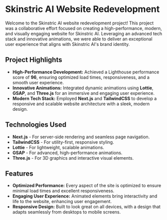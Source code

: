 # Skinstric AI Website Redevelopment

Welcome to the Skinstric AI website redevelopment project! This project was a collaborative effort focused on creating a high-performance, modern, and visually engaging website for Skinstric AI. Leveraging an advanced tech stack and innovative animations, we were able to deliver an exceptional user experience that aligns with Skinstric AI's brand identity.

## Project Highlights

- **High-Performance Development:** Achieved a Lighthouse performance score of **96**, ensuring optimized load times, responsiveness, and a smooth user experience.
- **Innovative Animations:** Integrated dynamic animations using **Lottie**, **GSAP**, and **Three.js** for an immersive and engaging user experience.
- **Modern Tech Stack:** Employed **Next.js** and **TailwindCSS** to develop a responsive and scalable website architecture with a sleek, modern design.

## Technologies Used

- **Next.js** - For server-side rendering and seamless page navigation.
- **TailwindCSS** - For utility-first, responsive styling.
- **Lottie** - For lightweight, scalable animations.
- **GSAP** - For advanced, high-performance animations.
- **Three.js** - For 3D graphics and interactive visual elements.

## Features

- **Optimized Performance:** Every aspect of the site is optimized to ensure minimal load times and excellent responsiveness.
- **Engaging User Experience:** Animated elements bring interactivity and life to the website, enhancing user engagement.
- **Responsive Design:** Built to look great on all devices, with a design that adapts seamlessly from desktops to mobile screens.

